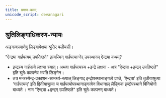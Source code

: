 ```yaml
---
title: प्रमाण-बलम्
unicode_script: devanagari
---
```


## श्रुतिलिङ्गाधिकरण-न्यायः
अङ्गत्वप्रमाणेषु लिङ्गापेक्षया श्रुतिर् बलीयसी।

"ऐन्द्र्या गार्हपत्यम् उपतिष्ठते" इत्यस्मिन् गार्हपत्याग्नेर् उपस्थानम् ऐन्द्र्या कथम्? 
- इन्द्रस्य गार्हपत्ये लक्षणा स्यात्। अथवा गार्हपत्यस्य +इन्द्रे लक्षणा - अत्र "ऐन्द्र्या +इन्द्रम् उपतिष्ठते" इति श्रुतेः कल्पनेव भवति लिङ्गेन। 
- तत्र मन्त्रस्येन्द्र-प्रकाशन-सामर्थ्य-रूपाल् लिङ्गाद् इन्द्रोपस्थानाङ्गत्वे प्राप्ते, 'ऐन्द्र्या' इति तृतीयाश्रुत्या ‘गार्हपत्यम्' इति द्वितीयाश्रुत्या च गार्हपत्योपस्थानाङ्गत्वेन विधानाल् लैङ्गिक इन्द्रोपस्थाने विनियोगो बाध्यते । नाम "ऐन्द्र्या +इन्द्रम् उपतिष्ठते" इति श्रुतेः कल्पनम् बाध्यते।

